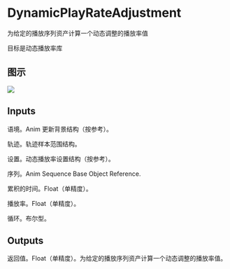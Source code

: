 # DynamicPlayRateAdjustment

为给定的播放序列资产计算一个动态调整的播放率值

目标是动态播放率库

## 图示

![]($-20221218-20073305.png)

## Inputs

语境。Anim 更新背景结构（按参考）。

轨迹。轨迹样本范围结构。

设置。动态播放率设置结构（按参考）。

序列。Anim Sequence Base Object Reference.

累积的时间。Float（单精度）。

播放率。Float（单精度）。

循环。布尔型。  

## Outputs

返回值。Float（单精度）。为给定的播放序列资产计算一个动态调整的播放率值。
